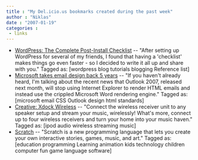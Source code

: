 ```yaml
---
title : "My Del.icio.us bookmarks created during the past week"
author : "Niklas"
date : "2007-01-19"
categories : 
 - links
---
```


- [WordPress: The Complete Post-Install Checklist](http://www.downloadsquad.com/2007/01/15/wordpress-the-complete-post-install-checklist/ "http://www.downloadsquad.com/2007/01/15/wordpress-the-complete-post-install-checklist/") -- &quot;After setting up WordPress for several of my friends, I found that having a &#39;checklist&#39; makes things go even faster - so I decided to write it all up and share with you.&quot; Tagged as: \[wordpress blog tutorials blogging Reference list\]
- [Microsoft takes email design back 5 years](http://www.campaignmonitor.com/blog/archives/2007/01/microsoft_takes_email_design_b.html "http://www.campaignmonitor.com/blog/archives/2007/01/microsoft_takes_email_design_b.html") -- "If you haven't already heard, I'm talking about the recent news that Outlook 2007, released next month, will stop using Internet Explorer to render HTML emails and instead use the crippled Microsoft Word rendering engine." Tagged as: \[microsoft email CSS Outlook design html standards\]
- [Creative: Xdock Wireless](http://x-fi.com/products/xdockwl/ "http://x-fi.com/products/xdockwl/") -- "Connect the wireless receiver unit to any speaker setup and stream your music, wirelessly! What's more, connect up to four wireless receivers and turn your home into your music haven." Tagged as: \[ipod audio wireless streaming music\]
- [Scratch](http://weblogs.media.mit.edu/llk/scratch/ "http://weblogs.media.mit.edu/llk/scratch/") -- "Scratch is a new programming language that lets you create your own interactive stories, games, music, and art." Tagged as: \[education programming Learning animation kids technology children computer fun game language software\]
